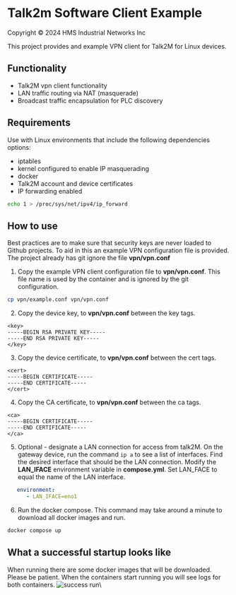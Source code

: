 # Talk2m Software Client Example 
Copyright © 2024 HMS Industrial Networks Inc

This project provides and example VPN client for Talk2M for Linux devices.

## Functionality
- Talk2M vpn client functionality
- LAN traffic routing via NAT (masquerade)
- Broadcast traffic encapsulation for PLC discovery 

## Requirements 
Use with Linux environments that include the following dependencies options:
- iptables 
- kernel configured to enable IP masquerading
- docker 
- Talk2M account and device certificates
- IP forwarding enabled 
```bash
echo 1 > /proc/sys/net/ipv4/ip_forward
```

## How to use 
Best practices are to make sure that security keys are never loaded to Github projects. To aid in this an example VPN configuration file is provided. The project already has git ignore the file **vpn/vpn.conf**

1. Copy the example VPN client configuration file to **vpn/vpn.conf**. This file name is used by the container and is ignored by the git configuration. 
```bash 
cp vpn/example.conf vpn/vpn.conf
```

2. Copy the device key, to **vpn/vpn.conf** between the key tags.
```openvpn
<key>
-----BEGIN RSA PRIVATE KEY-----
-----END RSA PRIVATE KEY-----
</key>
```
3. Copy the device certificate, to **vpn/vpn.conf** between the cert tags.
```openvpn
<cert>
-----BEGIN CERTIFICATE-----
-----END CERTIFICATE-----
</cert>
```
4. Copy the CA certificate, to **vpn/vpn.conf** between the ca tags.
```openvpn
<ca>
-----BEGIN CERTIFICATE-----
-----END CERTIFICATE-----
</ca>
```
5. Optional - designate a LAN connection for access from talk2M. On the gateway device, run the command ``` ip a ``` to see a list of interfaces. Find the desired interface that should be the LAN connection. Modify the **LAN_IFACE** environment variable in **compose.yml**. Set LAN_FACE to equal the name of the LAN interface. 
```yml
   environment:
      - LAN_IFACE=eno1
```

6. Run the docker compose. This command may take around a minute to download all docker images and run.
```bash
docker compose up 
```

## What a successful startup looks like
When running there are some docker images that will be downloaded. Please be patient. When the containers start running you will see logs for both containers.
![success run](https://github.com/it-hms/t2m-soft-vpn-client/assets/72526279/9c5113f4-6031-419a-8504-e4548ef33559)\






